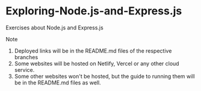 # Exploring-Node.js-and-Express.js
Exercises about Node.js and Express.js

> [!NOTE]
> 1. Deployed links will be in the README.md files of the respective branches
> 2. Some websites will be hosted on Netlify, Vercel or any other cloud service.
> 3. Some other websites won't be hosted, but the guide to running them will be in the README.md files as well.
